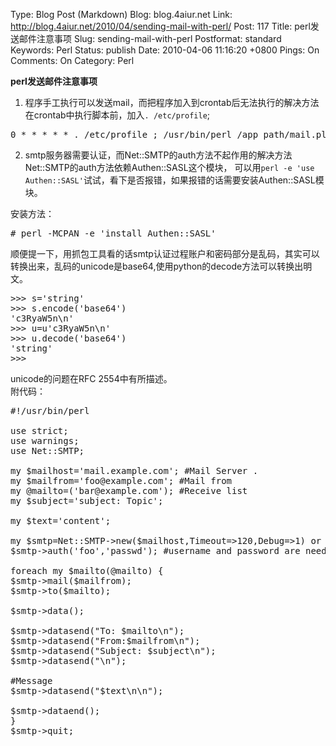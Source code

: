Type: Blog Post (Markdown)
Blog: blog.4aiur.net
Link: http://blog.4aiur.net/2010/04/sending-mail-with-perl/
Post: 117
Title: perl发送邮件注意事项
Slug: sending-mail-with-perl
Postformat: standard
Keywords: Perl
Status: publish
Date: 2010-04-06 11:16:20 +0800
Pings: On
Comments: On
Category: Perl

**perl发送邮件注意事项**

1) 程序手工执行可以发送mail，而把程序加入到crontab后无法执行的解决方法在crontab中执行脚本前，加入`. /etc/profile`;

<pre lang="bash">0 * * * * * . /etc/profile ; /usr/bin/perl /app_path/mail.pl >/dev/null 2>&1</pre>

2) smtp服务器需要认证，而Net::SMTP的auth方法不起作用的解决方法Net::SMTP的auth方法依赖Authen::SASL这个模块，
可以用`perl -e 'use Authen::SASL'`试试，看下是否报错，如果报错的话需要安装Authen::SASL模块。

安装方法：

<pre lang="bash"># perl -MCPAN -e 'install Authen::SASL'</pre>

顺便提一下，用抓包工具看的话smtp认证过程账户和密码部分是乱码，其实可以转换出来，乱码的unicode是base64,使用python的decode方法可以转换出明文。

<pre lang="bash">>>> s='string'
>>> s.encode('base64')
'c3RyaW5n\n'
>>> u=u'c3RyaW5n\n'
>>> u.decode('base64')
'string'
>>> </pre>

unicode的问题在RFC 2554中有所描述。  
附代码：

<pre lang="perl">#!/usr/bin/perl

use strict;
use warnings;
use Net::SMTP;

my $mailhost='mail.example.com'; #Mail Server .
my $mailfrom='foo@example.com'; #Mail from
my @mailto=('bar@example.com'); #Receive list
my $subject='subject: Topic';

my $text='content';

my $smtp=Net::SMTP->new($mailhost,Timeout=>120,Debug=>1) or die "Error.\n";
$smtp->auth('foo','passwd'); #username and password are needed

foreach my $mailto(@mailto) {
$smtp->mail($mailfrom);
$smtp->to($mailto);

$smtp->data();

$smtp->datasend("To: $mailto\n");
$smtp->datasend("From:$mailfrom\n");
$smtp->datasend("Subject: $subject\n");
$smtp->datasend("\n");

#Message
$smtp->datasend("$text\n\n");

$smtp->dataend();
}
$smtp->quit;</pre>
